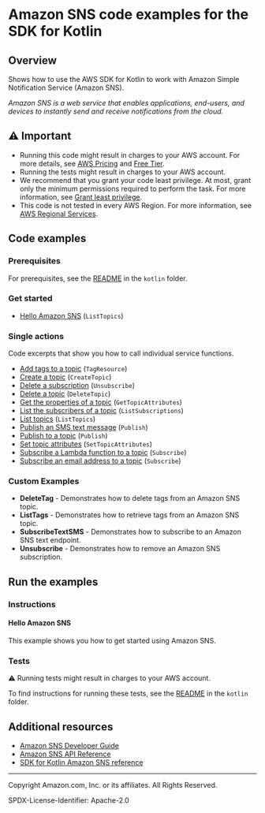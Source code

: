 # Amazon SNS code examples for the SDK for Kotlin

## Overview

Shows how to use the AWS SDK for Kotlin to work with Amazon Simple Notification Service (Amazon SNS).

<!--custom.overview.start-->
<!--custom.overview.end-->

_Amazon SNS is a web service that enables applications, end-users, and devices to instantly send and receive notifications from the cloud._

## ⚠ Important

* Running this code might result in charges to your AWS account. For more details, see [AWS Pricing](https://aws.amazon.com/pricing/) and [Free Tier](https://aws.amazon.com/free/).
* Running the tests might result in charges to your AWS account.
* We recommend that you grant your code least privilege. At most, grant only the minimum permissions required to perform the task. For more information, see [Grant least privilege](https://docs.aws.amazon.com/IAM/latest/UserGuide/best-practices.html#grant-least-privilege).
* This code is not tested in every AWS Region. For more information, see [AWS Regional Services](https://aws.amazon.com/about-aws/global-infrastructure/regional-product-services).

<!--custom.important.start-->
<!--custom.important.end-->

## Code examples

### Prerequisites

For prerequisites, see the [README](../../README.md#Prerequisites) in the `kotlin` folder.


<!--custom.prerequisites.start-->
<!--custom.prerequisites.end-->

### Get started

- [Hello Amazon SNS](src/main/kotlin/com/kotlin/sns/HelloSNS.kt#L6) (`ListTopics`)


### Single actions

Code excerpts that show you how to call individual service functions.

- [Add tags to a topic](src/main/kotlin/com/kotlin/sns/AddTags.kt#L40) (`TagResource`)
- [Create a topic](src/main/kotlin/com/kotlin/sns/CreateTopic.kt#L40) (`CreateTopic`)
- [Delete a subscription](src/main/kotlin/com/kotlin/sns/Unsubscribe.kt#L38) (`Unsubscribe`)
- [Delete a topic](src/main/kotlin/com/kotlin/sns/DeleteTopic.kt#L39) (`DeleteTopic`)
- [Get the properties of a topic](src/main/kotlin/com/kotlin/sns/GetTopicAttributes.kt#L39) (`GetTopicAttributes`)
- [List the subscribers of a topic](src/main/kotlin/com/kotlin/sns/ListSubscriptions.kt#L22) (`ListSubscriptions`)
- [List topics](src/main/kotlin/com/kotlin/sns/ListTopics.kt#L23) (`ListTopics`)
- [Publish an SMS text message](src/main/kotlin/com/kotlin/sns/PublishTextSMS.kt#L41) (`Publish`)
- [Publish to a topic](src/main/kotlin/com/kotlin/sns/PublishTopic.kt#L40) (`Publish`)
- [Set topic attributes](src/main/kotlin/com/kotlin/sns/SetTopicAttributes.kt#L42) (`SetTopicAttributes`)
- [Subscribe a Lambda function to a topic](src/main/kotlin/com/kotlin/sns/SubscribeLambda.kt#L40) (`Subscribe`)
- [Subscribe an email address to a topic](src/main/kotlin/com/kotlin/sns/SubscribeEmail.kt#L41) (`Subscribe`)


<!--custom.examples.start-->

### Custom Examples

- **DeleteTag** - Demonstrates how to delete tags from an Amazon SNS topic.
- **ListTags** - Demonstrates how to retrieve tags from an Amazon SNS topic.
- **SubscribeTextSMS** - Demonstrates how to subscribe to an Amazon SNS text endpoint.
- **Unsubscribe** - Demonstrates how to remove an Amazon SNS subscription.
<!--custom.examples.end-->

## Run the examples

### Instructions


<!--custom.instructions.start-->
<!--custom.instructions.end-->

#### Hello Amazon SNS

This example shows you how to get started using Amazon SNS.



### Tests

⚠ Running tests might result in charges to your AWS account.


To find instructions for running these tests, see the [README](../../README.md#Tests)
in the `kotlin` folder.



<!--custom.tests.start-->
<!--custom.tests.end-->

## Additional resources

- [Amazon SNS Developer Guide](https://docs.aws.amazon.com/sns/latest/dg/welcome.html)
- [Amazon SNS API Reference](https://docs.aws.amazon.com/sns/latest/api/welcome.html)
- [SDK for Kotlin Amazon SNS reference](https://sdk.amazonaws.com/kotlin/api/latest/sns/index.html)

<!--custom.resources.start-->
<!--custom.resources.end-->

---

Copyright Amazon.com, Inc. or its affiliates. All Rights Reserved.

SPDX-License-Identifier: Apache-2.0